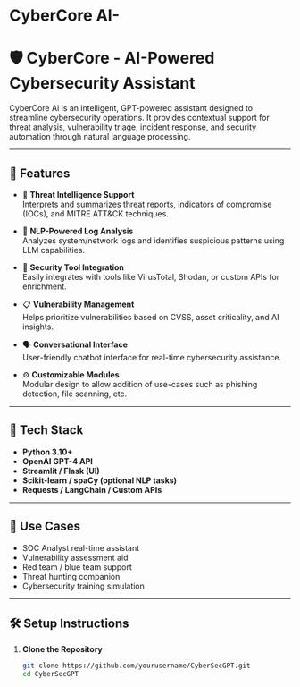 # CyberCore AI-
# 🛡️ CyberCore - AI-Powered Cybersecurity Assistant

CyberCore Ai is an intelligent, GPT-powered assistant designed to streamline cybersecurity operations. It provides contextual support for threat analysis, vulnerability triage, incident response, and security automation through natural language processing.

---

## 🚀 Features

- 🔐 **Threat Intelligence Support**  
  Interprets and summarizes threat reports, indicators of compromise (IOCs), and MITRE ATT&CK techniques.

- 🧠 **NLP-Powered Log Analysis**  
  Analyzes system/network logs and identifies suspicious patterns using LLM capabilities.

- 🧰 **Security Tool Integration**  
  Easily integrates with tools like VirusTotal, Shodan, or custom APIs for enrichment.

- 📋 **Vulnerability Management**  
  Helps prioritize vulnerabilities based on CVSS, asset criticality, and AI insights.

- 🗣️ **Conversational Interface**  
  User-friendly chatbot interface for real-time cybersecurity assistance.

- ⚙️ **Customizable Modules**  
  Modular design to allow addition of use-cases such as phishing detection, file scanning, etc.

---

## 🧱 Tech Stack

- **Python 3.10+**
- **OpenAI GPT-4 API**
- **Streamlit / Flask (UI)**
- **Scikit-learn / spaCy (optional NLP tasks)**
- **Requests / LangChain / Custom APIs**

---

## 📌 Use Cases

- SOC Analyst real-time assistant  
- Vulnerability assessment aid  
- Red team / blue team support  
- Threat hunting companion  
- Cybersecurity training simulation

---

## 🛠️ Setup Instructions

1. **Clone the Repository**
   ```bash
   git clone https://github.com/yourusername/CyberSecGPT.git
   cd CyberSecGPT
